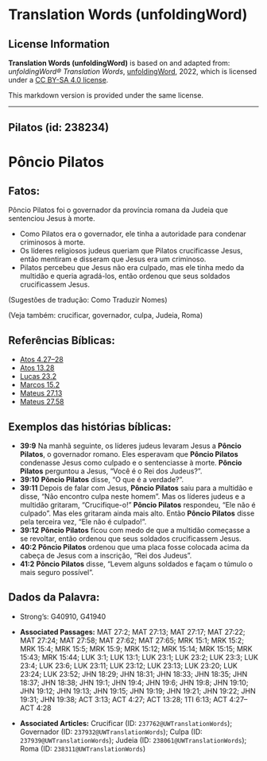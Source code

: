 # Translation Words (unfoldingWord)

## License Information

**Translation Words (unfoldingWord)** is based on and adapted from: _unfoldingWord® Translation Words_, [unfoldingWord](https://unfoldingword.org/utw), 2022, which is licensed under a [CC BY-SA 4.0 license](https://creativecommons.org/licenses/by-sa/4.0/legalcode.en).

This markdown version is provided under the same license.



--------------------------------

## Pilatos (id: 238234)

Pôncio Pilatos
==============

Fatos:
------

Pôncio Pilatos foi o governador da província romana da Judeia que sentenciou Jesus à morte.

* Como Pilatos era o governador, ele tinha a autoridade para condenar criminosos à morte.
* Os líderes religiosos judeus queriam que Pilatos crucificasse Jesus, então mentiram e disseram que Jesus era um criminoso.
* Pilatos percebeu que Jesus não era culpado, mas ele tinha medo da multidão e queria agradá\-los, então ordenou que seus soldados crucificassem Jesus.

(Sugestões de tradução: Como Traduzir Nomes)

(Veja também: crucificar, governador, culpa, Judeia, Roma)

Referências Bíblicas:
---------------------

* [Atos 4\.27–28](https://ref.ly/Acts4:27-Acts4:28)
* [Atos 13\.28](https://ref.ly/Acts13:28)
* [Lucas 23\.2](https://ref.ly/Luke23:2)
* [Marcos 15\.2](https://ref.ly/Mark15:2)
* [Mateus 27\.13](https://ref.ly/Matt27:13)
* [Mateus 27\.58](https://ref.ly/Matt27:58)

Exemplos das histórias bíblicas:
--------------------------------

* **39:9** Na manhã seguinte, os líderes judeus levaram Jesus a **Pôncio Pilatos**, o governador romano. Eles esperavam que **Pôncio Pilatos** condenasse Jesus como culpado e o sentenciasse à morte. **Pôncio Pilatos** perguntou a Jesus, “Você é o Rei dos Judeus?”.
* **39:10** **Pôncio Pilatos** disse, “O que é a verdade?”.
* **39:11** Depois de falar com Jesus, **Pôncio Pilatos** saiu para a multidão e disse, “Não encontro culpa neste homem”. Mas os líderes judeus e a multidão gritaram, “Crucifique\-o!” **Pôncio Pilatos** respondeu, “Ele não é culpado”. Mas eles gritaram ainda mais alto. Então **Pôncio Pilatos** disse pela terceira vez, “Ele não é culpado!”.
* **39:12** **Pôncio Pilatos** ficou com medo de que a multidão começasse a se revoltar, então ordenou que seus soldados crucificassem Jesus.
* **40:2** **Pôncio Pilatos** ordenou que uma placa fosse colocada acima da cabeça de Jesus com a inscrição, “Rei dos Judeus”.
* **41:2** **Pôncio Pilatos** disse, “Levem alguns soldados e façam o túmulo o mais seguro possível”.

Dados da Palavra:
-----------------

* Strong’s: G40910, G41940

* **Associated Passages:** MAT 27:2; MAT 27:13; MAT 27:17; MAT 27:22; MAT 27:24; MAT 27:58; MAT 27:62; MAT 27:65; MRK 15:1; MRK 15:2; MRK 15:4; MRK 15:5; MRK 15:9; MRK 15:12; MRK 15:14; MRK 15:15; MRK 15:43; MRK 15:44; LUK 3:1; LUK 13:1; LUK 23:1; LUK 23:2; LUK 23:3; LUK 23:4; LUK 23:6; LUK 23:11; LUK 23:12; LUK 23:13; LUK 23:20; LUK 23:24; LUK 23:52; JHN 18:29; JHN 18:31; JHN 18:33; JHN 18:35; JHN 18:37; JHN 18:38; JHN 19:1; JHN 19:4; JHN 19:6; JHN 19:8; JHN 19:10; JHN 19:12; JHN 19:13; JHN 19:15; JHN 19:19; JHN 19:21; JHN 19:22; JHN 19:31; JHN 19:38; ACT 3:13; ACT 4:27; ACT 13:28; 1TI 6:13; ACT 4:27–ACT 4:28
* **Associated Articles:** Crucificar (ID: `237762@UWTranslationWords`); Governador (ID: `237932@UWTranslationWords`); Culpa (ID: `237939@UWTranslationWords`); Judeia (ID: `238061@UWTranslationWords`); Roma (ID: `238311@UWTranslationWords`)

